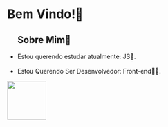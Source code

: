<DOCTYPE html>
  <html lang="pt-br">
  <head><link rel="stylesheet" href="style.css"></head>
<body><h1>Bem Vindo!👋</h1>
<ul><h2>Sobre Mim📃</h2><li>Estou querendo estudar atualmente: JS📘.</li><br><li>Estou Querendo Ser Desenvolvedor: Front-end👩‍💻.</li></ul>
<img class="gif" src="https://media4.giphy.com/media/v1.Y2lkPTc5MGI3NjExeW9oaWRlM3VxZjAzc2pja2puemdkanBidnFtZjFhMGhveTBjcmVpeCZlcD12MV9pbnRlcm5hbF9naWZfYnlfaWQmY3Q9Zw/FvxXX7P9iVmXK8H1DW/source.gif" width="90px"></body></html>

